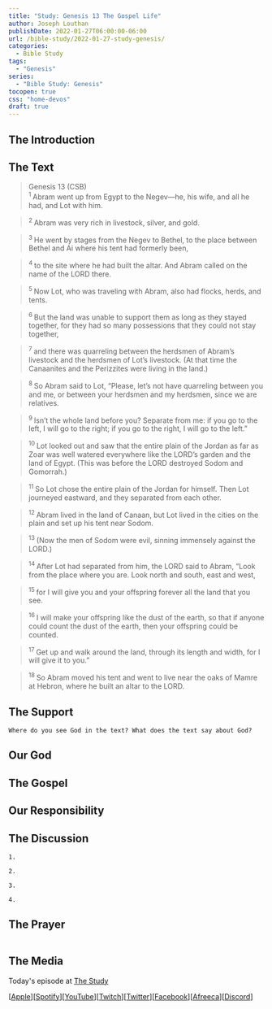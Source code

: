 ```yaml
---
title: "Study: Genesis 13 The Gospel Life"
author: Joseph Louthan
publishDate: 2022-01-27T06:00:00-06:00
url: /bible-study/2022-01-27-study-genesis/
categories:
  - Bible Study
tags:
  - "Genesis"
series:
  - "Bible Study: Genesis"
tocopen: true
css: "home-devos"
draft: true
---
```

## The Introduction

<div style="page-break-after: always;"></div>

## The Text

>Genesis 13 (CSB)  
><sup> 1 </sup> Abram went up from Egypt to the Negev—he, his wife, and all he had, and Lot with him. 

><sup> 2 </sup> Abram was very rich in livestock, silver, and gold. 

><sup> 3 </sup> He went by stages from the Negev to Bethel, to the place between Bethel and Ai where his tent had formerly been, 

><sup> 4 </sup> to the site where he had built the altar. And Abram called on the name of the LORD there. 

><sup> 5 </sup> Now Lot, who was traveling with Abram, also had flocks, herds, and tents. 

><sup> 6 </sup> But the land was unable to support them as long as they stayed together, for they had so many possessions that they could not stay together, 

><sup> 7 </sup> and there was quarreling between the herdsmen of Abram’s livestock and the herdsmen of Lot’s livestock. (At that time the Canaanites and the Perizzites were living in the land.) 

><sup> 8 </sup> So Abram said to Lot, “Please, let’s not have quarreling between you and me, or between your herdsmen and my herdsmen, since we are relatives. 

><sup> 9 </sup> Isn’t the whole land before you? Separate from me: if you go to the left, I will go to the right; if you go to the right, I will go to the left.” 

><sup> 10 </sup> Lot looked out and saw that the entire plain of the Jordan as far as Zoar was well watered everywhere like the LORD’s garden and the land of Egypt. (This was before the LORD destroyed Sodom and Gomorrah.) 

><sup> 11 </sup> So Lot chose the entire plain of the Jordan for himself. Then Lot journeyed eastward, and they separated from each other. 

><sup> 12 </sup> Abram lived in the land of Canaan, but Lot lived in the cities on the plain and set up his tent near Sodom. 

><sup> 13 </sup> (Now the men of Sodom were evil, sinning immensely against the LORD.) 

><sup> 14 </sup> After Lot had separated from him, the LORD said to Abram, “Look from the place where you are. Look north and south, east and west, 

><sup> 15 </sup> for I will give you and your offspring forever all the land that you see. 

><sup> 16 </sup> I will make your offspring like the dust of the earth, so that if anyone could count the dust of the earth, then your offspring could be counted. 

><sup> 17 </sup> Get up and walk around the land, through its length and width, for I will give it to you.” 

><sup> 18 </sup> So Abram moved his tent and went to live near the oaks of Mamre at Hebron, where he built an altar to the LORD.

## The Support

<div style="page-break-after: always;"></div>

```text
Where do you see God in the text? What does the text say about God?
```

## Our God

<div style="page-break-after: always;"></div>

## The Gospel

<div style="page-break-after: always;"></div>

## Our Responsibility

## The Discussion

```text
1. 
```

```text
2. 
```

```text
3. 
```

```text
4. 
```

## The Prayer

<div style='font-variant: small-caps;'>

</div>

```text

```

## The Media

Today's episode at [The Study](http://study.theologic.us/podcast/)

\[[Apple](https://podcasts.apple.com/us/podcast/the-study/id1557102127)\]\[[Spotify](https://open.spotify.com/show/0Xs5qsNvWePyRqcmtOTPkR)\]\[[YouTube](http://youtube.theologic.us)\]\[[Twitch](http://twitch.theologic.us)\]\[[Twitter](https://twitter.com/theologic_us)\]\[[Facebook](https://www.facebook.com/groups/462231051477464)\]\[[Afreeca](https://bj.afreecatv.com/theologicus)\]\[[Discord](http://discord.theologic.us)\]
